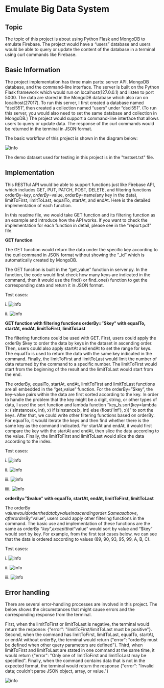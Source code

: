 # Emulate Big Data System 

## Topic
The topic of this project is about using Python Flask and MongoDB to emulate Firebase.
The project would have a “users” database and users would be able to query or update the
content of the database in a terminal using curl commands like Firebase.

## Basic Information
The project implementation has three main parts: server API, MongoDB database, and
the command-line interface. The server is built on the Python Flask framework which would run on localhost(127.0.0.1) and listen to port 5000. The data are stored in the MongoDB database
which also ran on localhost(27017). To run this server, I first created a database named
“dsci551”, then created a collection named “users” under “dsci551”. (To run this server, you
would also need to set the same database and collection in MongoDB.) The project would
support a command-line interface that allows users to query or update data. The response of the
curl commands would be returned in the terminal in JSON format.

The basic workflow of this project is shown in the diagram below: 

![info](image/workflow.png)


The demo dataset used for testing in this project is in the "testset.txt" file.


## Implementation

This RESTful API would be able to support functions just like Firebase API, which
includes GET, PUT, PATCH, POST, DELETE, and filtering functions orderBy=$key,
orderBy=$value, orderBy=name(any key in the data), limitToFirst, limitToLast, equalTo, startAt,
and endAt. Here is the detailed implementation of each function.

In this readme file, we would take GET function and its filtering function as an example and introduce how the API works. If you want to check the implementation for each function in detail, please see in the "report.pdf" file.

**GET function**


The GET function would return the data under the specific key according to the curl
command in JSON format without showing the “_id” which is automatically created by
MongoDB.


The GET function is built in the “get_value” function in server.py. In the function, the
code would first check how many keys are indicated in the command, then it would use the
find() or find_one() function to get the corresponding data and return it in JSON format.

Test cases:


i.
![info](image/get1.png)


ii.
![info](image/get2.png)

**GET function with filtering functions
orderBy=”$key” with equalTo, startAt, endAt, limitToFirst, limitToLast**



The filtering functions could be used with GET. First, users could apply the orderBy $key
to order the data by keys in the dataset in ascending order. Then, users could also apply startAt
and endAt to set the range for keys. The equalTo is used to return the data with the same key
indicated in the command. Finally, the limitToFirst and limitToLast would limit the number of
data returned by the command to a specific number. The limitToFirst would start from the
beginning of the result and the limitToLast would start from the end.


The orderBy, equalTo, startAt, endAt, limitToFirst and limitToLast functions are all embedded in the “get_value” function. For the orderBy=”$key”, the key-value pairs within the data are first sorted according to the key. In order to handle the problem that the key might be a digit, string, or other types of data, I used the sort function and lambda function "key_ls.sort(key=lambda x: (isinstance(x, int), x) if isinstance(x, int) else (float('inf'), x))” to sort the keys. After that, we could write other filtering functions based on orderBy. For equalTo, it would iterate the keys and then find whether there is the same key as the command indicated. For startAt and endAt, it would first compare the key with the startAt and endAt, then slice the data according to the value. Finally, the limitToFirst and limitToLast would slice the data according to the index.

Test cases:

i.
![info](image/get3.png)


ii.
![info](image/get4.png)


iii.
![info](image/get5.png)


iiii.
![info](image/get6.png)



**orderBy=”$value” with equalTo, startAt, endAt, limitToFirst, limitToLast**

The orderBy $value would order the data by value in ascending order. Same as above,
after orderBy “$value”, users could apply other filtering functions in the command. The basic
use and implementation of these functions are the same as orderBy “$key”, except that “$value”
would sort by value and “$key” would sort by key. For example, from the first test cases below,
we can see that the data is ordered according to values (89, 90, 93, 95, 99, A, B, C).

Test cases:

i.
![info](image/get8.png)

ii.
![info](image/get9.png)

iii.
![info](image/get10.png)

## Error handling

There are several error-handling processes are involved in this project. The below shows
the circumstances that might cause errors and the corresponding response from the terminal.


First, when the limitToFirst or limitToLast is negative, the terminal would return the
response: {"error": "limitToFirst/limitToLast must be positive"}. Second, when the command has
limitToFirst, limitToLast, equalTo, startAt, or endAt without orderBy, the terminal would return
{"error": "orderBy must be defined when other query parameters are defined"}. Third, when
limitToFirst and limitToLast are stated in one command at the same time, it would return
{"error": "Only one of limitToFirst and limitToLast may be specified". Finally, when the
command contains data that is not in the expected format, the terminal would return the response
{"error": "Invalid data; couldn't parse JSON object, array, or value."}


![info](image/error.png)

